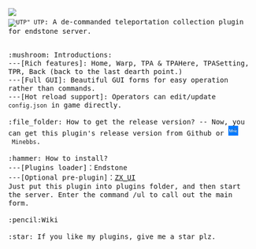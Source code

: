 <samp>
    <img src="https://capsule-render.vercel.app/api?type=Waving&height=200&color=gradient&text=UTP&fontColor=0:8871e5,100:b678c4&desc=A%20de-commanded%20teleportation%20collection%20plug-in.&descAlignY=71&descSize=15&animation=fadeIn" />
    <br ><code><img height="30" src="https://github.com/umarurize/UTP/blob/master/logo/UTP.png" alt=UTP" /></a>&nbsp;UTP</code>: A de-commanded teleportation collection plugin for endstone server. 
    <br />
  </samp>
 <p align="left">
  <samp>
    <br />:mushroom: Introductions:
    <br />---[Rich features]: Home, Warp, TPA & TPAHere, TPASetting, TPR, Back (back to the last dearth point.)
    <br />---[Full GUI]: Beautiful GUI forms for easy operation rather than commands.
    <br />---[Hot reload support]: Operators can edit/update <code>config.json</code> in game directly.
    <br />
    <br />:file_folder: How to get the release version? -- Now, you can get this plugin's release version from Github or <code><a href="https://www.minebbs.com/resources/authors/umaru.3812/"><img height="20" src="https://github.com/umarurize/umaru-cdn/blob/main/images/minebbs.png" alt=Minebbs" /></a>&nbsp;Minebbs</code>.
    <br />
    <br />:hammer: How to install?
    <br />---[Plugins loader]：Endstone
    <br />---[Optional pre-plugin]：<a href="">ZX_UI</a>
    <br />Just put this plugin into plugins folder, and then start the server. Enter the command /ul to call out the main form.
    <br />
    <br />:pencil:Wiki
    <br />
    <br />:star: If you like my plugins, give me a star plz.
  </samp>
</p>





